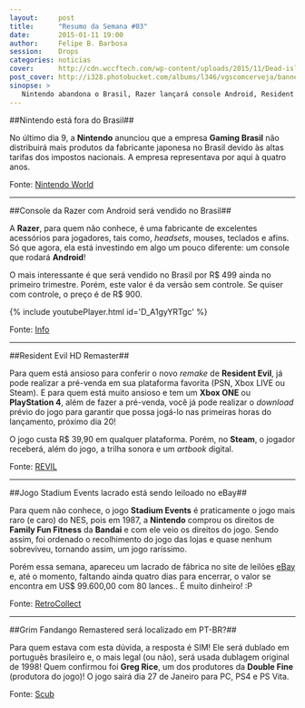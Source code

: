 ```yaml
---
layout:     post
title:      "Resumo da Semana #03"
date:       2015-01-11 19:00
author:     Felipe B. Barbosa
session:    Drops
categories: noticias
cover:      http://cdn.wccftech.com/wp-content/uploads/2015/11/Dead-island-cover.png
post_cover: http://i328.photobucket.com/albums/l346/vgscomcerveja/banner3_1_zpsplzx2idj.jpg
sinopse: >
   Nintendo abandona o Brasil, Razer lançará console Android, Resident Evil HD já está em pré-venda e mais.. Confira algumas novidades da semana!
---
```


##Nintendo está fora do Brasil##

No último dia 9, a **Nintendo** anunciou que a empresa **Gaming Brasil** não distribuirá mais produtos da fabricante japonesa no Brasil devido às altas tarifas dos impostos nacionais. A empresa representava por aqui à quatro anos.

Fonte: [Nintendo World](http://nintendoworld.com.br//4569-ARTIGOS-O-BRASIL-E-UM-MERCADO-UNICO.-NAO-VAMOS-DESISTIR-DELE-DIZ-NINTENDO)

---

##Console da Razer com Android será vendido no Brasil##

A **Razer**, para quem não conhece, é uma fabricante de excelentes acessórios para jogadores, tais como, *headsets*, mouses, teclados e afins. Só que agora, ela está investindo em algo um pouco diferente: um console que rodará **Android**!

O mais interessante é que será vendido no Brasil por R$ 499 ainda no primeiro trimestre. Porém, este valor é da versão sem controle. Se quiser com controle, o preço é de R$ 900.

{% include youtubePlayer.html id='D_A1gyYRTgc' %}

Fonte: [Info](http://info.abril.com.br/noticias/tecnologia-pessoal/2015/01/console-da-razer-com-android-sera-vendido-no-brasil-por-499-reais.shtml)

---

##Resident Evil HD Remaster##

Para quem está ansioso para conferir o novo *remake* de **Resident Evil**, já pode realizar a pré-venda em sua plataforma favorita (PSN, Xbox LIVE ou Steam). E para quem está muito ansioso e tem um **Xbox ONE** ou **PlayStation 4**, além de fazer a pré-venda, você já pode realizar o *download* prévio do jogo para garantir que possa jogá-lo nas primeiras horas do lançamento, próximo dia 20!

O jogo custa R$ 39,90 em qualquer plataforma. Porém, no **Steam**, o jogador receberá, além do jogo, a trilha sonora e um *artbook* digital.

Fonte: [REVIL](http://residentevil.com.br/site/category/jogos-2/serie-principal/resident-evil-hd-remaster-serie-principal)

---

##Jogo Stadium Events lacrado está sendo leiloado no eBay##

Para quem não conhece, o jogo **Stadium Events** é praticamente o jogo mais raro (e caro) do NES, pois em 1987, a **Nintendo** comprou os direitos de **Family Fun Fitness** da **Bandai** e com ele veio os direitos do jogo. Sendo assim, foi ordenado o recolhimento do jogo das lojas e quase nenhum sobreviveu, tornando assim, um jogo raríssimo.

Porém essa semana, apareceu um lacrado de fábrica no site de leilões [eBay](http://www.ebay.co.uk/itm/111567662630?clk_rvr_id=762680720636&rmvSB=true) e, até o momento, faltando ainda quatro dias para encerrar, o valor se encontra em US$ 99.600,00 com 80 lances.. É muito dinheiro! :P

Fonte: [RetroCollect](http://www.retrocollect.com/News/the-rarest-a-most-expensive-nintendo-nes-game-stadium-events-up-for-sale-on-ebay-a-factory-sealed.html)

---

##Grim Fandango Remastered será localizado em PT-BR?##

Para quem estava com esta dúvida, a resposta é SIM! Ele será dublado em português brasileiro e, o mais legal (ou não), será usada dublagem original de 1998! Quem confirmou foi **Greg Rice**, um dos produtores da **Double Fine** (produtora do jogo)! O jogo sairá dia 27 de Janeiro para PC, PS4 e PS Vita.

Fonte: [Scub](http://www.scub.info/grim-fandango-remastered-portugues)
